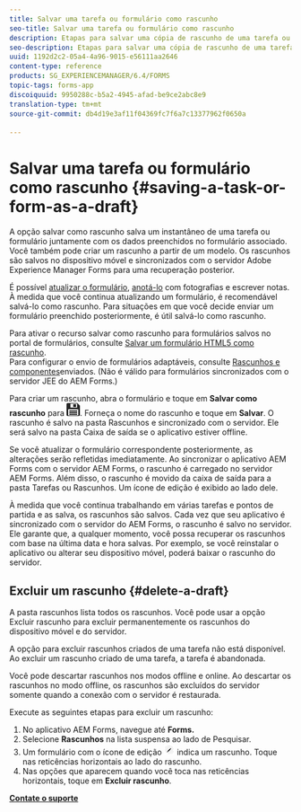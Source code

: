 ```yaml
---
title: Salvar uma tarefa ou formulário como rascunho
seo-title: Salvar uma tarefa ou formulário como rascunho
description: Etapas para salvar uma cópia de rascunho de uma tarefa ou um formulário no aplicativo AEM Forms
seo-description: Etapas para salvar uma cópia de rascunho de uma tarefa ou um formulário no aplicativo AEM Forms
uuid: 1192d2c2-05a4-4a96-9015-e56111aa2646
content-type: reference
products: SG_EXPERIENCEMANAGER/6.4/FORMS
topic-tags: forms-app
discoiquuid: 9950288c-b5a2-4945-afad-be9ce2abc8e9
translation-type: tm+mt
source-git-commit: db4d19e3af11f04369fc7f6a7c13377962f0650a

---
```



# Salvar uma tarefa ou formulário como rascunho {#saving-a-task-or-form-as-a-draft}

A opção salvar como rascunho salva um instantâneo de uma tarefa ou formulário juntamente com os dados preenchidos no formulário associado. Você também pode criar um rascunho a partir de um modelo. Os rascunhos são salvos no dispositivo móvel e sincronizados com o servidor Adobe Experience Manager Forms para uma recuperação posterior.

É possível [atualizar o formulário](/help/forms/using/working-with-form.md), [anotá-lo](/help/forms/using/add-attachments.md) com fotografias e escrever notas. À medida que você continua atualizando um formulário, é recomendável salvá-lo como rascunho. Para situações em que você decide enviar um formulário preenchido posteriormente, é útil salvá-lo como rascunho.

Para ativar o recurso salvar como rascunho para formulários salvos no portal de formulários, consulte [Salvar um formulário HTML5 como rascunho](/help/forms/using/saving-html5-form-draft.md).\
Para configurar o envio de formulários adaptáveis, consulte [Rascunhos e componentes](/help/forms/using/draft-submission-component.md)enviados. (Não é válido para formulários sincronizados com o servidor JEE do AEM Forms.)

Para criar um rascunho, abra o formulário e toque em **Salvar como rascunho** para ![salvar como rascunho](assets/save-as-draft.png). Forneça o nome do rascunho e toque em **Salvar**. O rascunho é salvo na pasta Rascunhos e sincronizado com o servidor. Ele será salvo na pasta Caixa de saída se o aplicativo estiver offline.

Se você atualizar o formulário correspondente posteriormente, as alterações serão refletidas imediatamente. Ao sincronizar o aplicativo AEM Forms com o servidor AEM Forms, o rascunho é carregado no servidor AEM Forms. Além disso, o rascunho é movido da caixa de saída para a pasta Tarefas ou Rascunhos. Um ícone de edição é exibido ao lado dele.

À medida que você continua trabalhando em várias tarefas e pontos de partida e as salva, os rascunhos são salvos. Cada vez que seu aplicativo é sincronizado com o servidor do AEM Forms, o rascunho é salvo no servidor. Ele garante que, a qualquer momento, você possa recuperar os rascunhos com base na última data e hora salvas. Por exemplo, se você reinstalar o aplicativo ou alterar seu dispositivo móvel, poderá baixar o rascunho do servidor.

## Excluir um rascunho {#delete-a-draft}

A pasta rascunhos lista todos os rascunhos. Você pode usar a opção Excluir rascunho para excluir permanentemente os rascunhos do dispositivo móvel e do servidor.

A opção para excluir rascunhos criados de uma tarefa não está disponível. Ao excluir um rascunho criado de uma tarefa, a tarefa é abandonada.

Você pode descartar rascunhos nos modos offline e online. Ao descartar os rascunhos no modo offline, os rascunhos são excluídos do servidor somente quando a conexão com o servidor é restaurada.

Execute as seguintes etapas para excluir um rascunho:

1. No aplicativo AEM Forms, navegue até **Forms.**
1. Selecione **Rascunhos** na lista suspensa ao lado de Pesquisar.
1. Um formulário com o ícone de edição ![edit-draft-app](assets/edit-draft-app.png) indica um rascunho. Toque nas reticências horizontais ao lado do rascunho.
1. Nas opções que aparecem quando você toca nas reticências horizontais, toque em **Excluir rascunho**.

**[Contate o suporte](https://www.adobe.com/account/sign-in.supportportal.html)**

